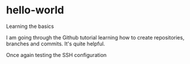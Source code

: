 # hello-world
Learning the basics

I am going through the Github tutorial learning how to create repositories, branches and commits. It's quite helpful.

Once again testing the SSH configuration
